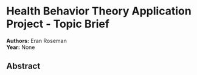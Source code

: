 # Health Behavior Theory Application Project - Topic Brief

**Authors:** Eran Roseman  
**Year:** None  

## Abstract


